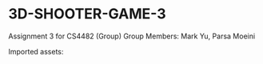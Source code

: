 # 3D-SHOOTER-GAME-3
 Assignment 3 for CS4482 (Group)
 Group Members: Mark Yu, Parsa Moeini

 Imported assets:
 
